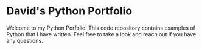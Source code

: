 # David's Python Portfolio
Welcome to my Python Porfolio! This code repository contains examples of Python that I have written. Feel free to take a look and reach out if you have any questions.

